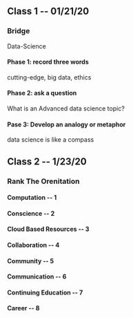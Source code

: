 ## Class 1 -- 01/21/20

### Bridge
Data-Science

#### Phase 1: record three words
cutting-edge, big data, ethics

#### Phase 2: ask a question
What is an Advanced data science topic?

#### Pase 3: Develop an analogy or metaphor
data science is like a compass

## Class 2 -- 1/23/20

### Rank The Orenitation

#### Computation -- 1
#### Conscience -- 2
#### Cloud Based Resources -- 3
#### Collaboration  -- 4
#### Community -- 5
#### Communication -- 6
#### Continuing Education -- 7
#### Career -- 8

